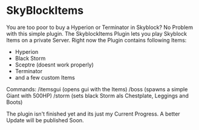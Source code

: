 # SkyBlockItems
You are too poor to buy a Hyperion or Terminator in Skyblock? No Problem with this simple plugin. The SkyblockItems Plugin lets you play Skyblock Items on a private Server.
Right now the Plugin contains following Items:
- Hyperion 
- Black Storm
- Sceptre (doesnt work properly)
- Terminator
- and a few custom Items

Commands:
/itemsgui (opens gui with the Items)
/boss (spawns a simple Giant with 500HP)
/storm (sets black Storm als Chestplate, Leggings and Boots)

The plugin isn't finished yet and its just my Current Progress. A better Update will be published Soon.

